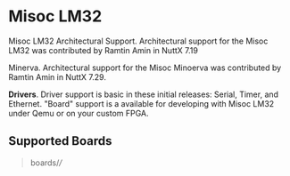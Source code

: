 Misoc LM32
==========

Misoc LM32 Architectural Support. Architectural support for the Misoc
LM32 was contributed by Ramtin Amin in NuttX 7.19

Minerva. Architectural support for the Misoc Minoerva was contributed by
Ramtin Amin in NuttX 7.29.

**Drivers**. Driver support is basic in these initial releases: Serial,
Timer, and Ethernet. \"Board\" support is a available for developing
with Misoc LM32 under Qemu or on your custom FPGA.

Supported Boards
----------------

> boards/*/*
